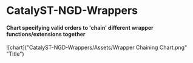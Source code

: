 # CatalyST-NGD-Wrappers

#### Chart specifying valid orders to 'chain' different wrapper functions/extensions together

![chart]("CatalyST-NGD-Wrappers/Assets/Wrapper Chaining Chart.png" "Title")